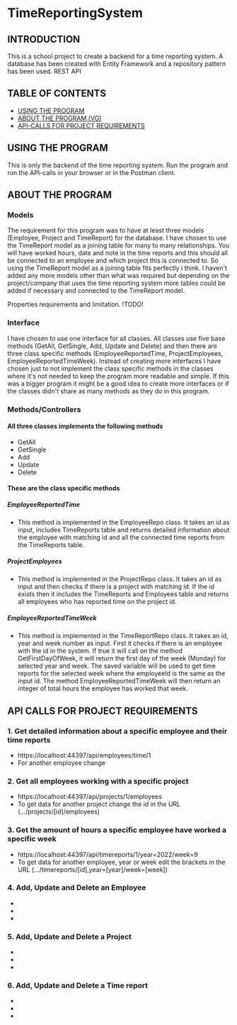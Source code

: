 # TimeReportingSystem

## INTRODUCTION
This is a school project to create a backend for a time reporting system. A database has been created with Entity Framework and a repository pattern has been used. REST API

## TABLE OF CONTENTS
* [USING THE PROGRAM](#USING-THE-PROGRAM)
* [ABOUT THE PROGRAM (VG)](#ABOUT-THE-PROGRAM)
* [API-CALLS FOR PROJECT REQUIREMENTS](#API-CALLS-FOR-PROJECT-REQUIREMENTS)

## USING THE PROGRAM
This is only the backend of the time reporting system. Run the program and run the API-calls in your browser or in the Postman client.

## ABOUT THE PROGRAM
### Models
The requirement for this program was to have at least three models (Employee, Project and TimeReport) for the database. I have chosen to use the TimeReport model as a joining table for many to many relationships. You will have worked hours, date and note in the time reports and this should all be connected to an employee and which project this is connected to. So using the TimeReport model as a joining table fits perfectly i think. I haven't added any more models other than what was required but depending on the project/company that uses the time reporting system more tables could be added if necessary and connected to the TimeReport model.

Properties requirements and limitation. !TODO!

### Interface
I have chosen to use one interface for all classes. All classes use five base methods (GetAll, GetSingle, Add, Update and Delete) and then there are three class specific methods (EmployeeReportedTime, ProjectEmployees, EmployeeReportedTimeWeek). Instead of creating more interfaces I have chosen just to not implement the class specific methods in the classes where it's not needed to keep the program more readable and simple. If this was a bigger program it might be a good idea to create more interfaces or if the classes didn't share as many methods as they do in this program.

### Methods/Controllers
#### All three classes implements the following methods
- GetAll
- GetSingle
- Add
- Update
- Delete
#### These are the class specific methods

##### EmployeeReportedTime
- This method is implemented in the EmployeeRepo class. It takes an id as input, includes TimeReports table and returns detailed information about the employee with matching id and all the connected time reports from the TimeReports table.

##### ProjectEmployees
- This method is implemented in the ProjectRepo class. It takes an id as input and then checks if there is a project with matching id. If the id exists then it includes the TimeReports and Employees table and returns all employees who has reported time on the project id. 

##### EmployeeReportedTimeWeek
- This method is implemented in the TimeReportRepo class. It takes an id, year and week number as input. First it checks if there is an employee with the id in the system. If true it will call on the method GetFirstDayOfWeek, it will return the first day of the week (Monday) for selected year and week. The saved variable will be used to get time reports for the selected week where the employeeId is the same as the input id. The method EmployeeReportedTimeWeek will then return an integer of total hours the employee has worked that week. 

## API CALLS FOR PROJECT REQUIREMENTS
### 1. Get detailed information about a specific employee and their time reports
- https://localhost:44397/api/employees/time/1
- For another employee change 

### 2. Get all employees working with a specific project
- https://localhost:44397/api/projects/1/employees
- To get data for another project change the id in the URL (.../projects/[id]/employees)

### 3. Get the amount of hours a specific employee have worked a specific week
- https://localhost:44397/api/timereports/1/year=2022/week=9
- To get data for another employee, year or week edit the brackets in the URL (.../timereports/[id],year=[year]/week=[week])

### 4. Add, Update and Delete an Employee
- 
-
-

### 5. Add, Update and Delete a Project
-
-
-

### 6. Add, Update and Delete a Time report
-
-
-



